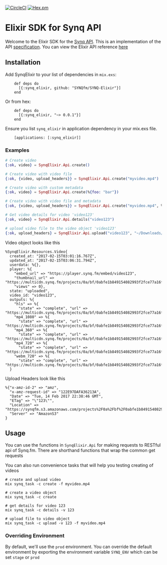 [![CircleCI](https://circleci.com/gh/SYNQfm/SYNQ-Elixir.svg?style=svg)](https://circleci.com/gh/SYNQfm/SYNQ-Elixir)
[![Hex.pm](https://img.shields.io/badge/hex-0.0.1-orange.svg)](https://hex.pm/packages/synq_elixir)

# Elixir SDK for Synq API

Welcome to the Elixir SDK for the [Synq API](docs.synq.fm).  This is an implementation of the API [specification](https://docs.synq.fm/api/#!/video/create).  You can view the Elixir API reference [here](https://hexdocs.pm/synq_elixir/api-reference.html)

## Installation

Add SynqElixir to your list of dependencies in `mix.exs`:

        def deps do
          [{:synq_elixir, github: "SYNQfm/SYNQ-Elixir"}]
        end

Or from hex:

        def deps do
          [{:synq_elixir, "~> 0.0.1"}]
        end

Ensure you list `synq_elixir` in application dependency in your mix.exs file.

        [applications: [:synq_elixir]]

### Examples

```elixir
# Create video
{:ok, video} = SynqElixir.Api.create()

# Create video with video file
{:ok, {video, upload_headers}} = SynqElixir.Api.create("myvideo.mp4")

# Create video with custom metadata
{:ok, video} = SynqElixir.Api.create(%{foo: "bar"})

# Create video with video file and metadata
{:ok, {video, upload_headers}} = SynqElixir.Api.create("myvideo.mp4", %{foo: "bar"})

# Get video details for video 'video123'
{:ok, video} = SynqElixir.Api.details("video123")

# upload video file to the video object 'video123'
{:ok, upload_headers} = SynqElixir.Api.upload("video123", "~/Downloads/myvideo.mp4")
```

Video object looks like this

```
%SynqElixir.Resources.Video{
  created_at: "2017-02-15T03:01:16.767Z",
  updated_at: "2017-02-15T03:06:31.794Z", 
  userdata: %{}, 
  player: %{
    "embed_url" => "https://player.synq.fm/embed/video123", 
    "thumbnail_url" => "https://multicdn.synq.fm/projects/0a/bf/0abfe1b849154082993f2fce77a16fd9/derivatives/thumbnails/45/d4/video123/0000360.jpg",
    "views" => 0}, 
  state: "uploaded",
  video_id: "video123",
  outputs: %{
    "hls" => %{
      "state" => "complete", "url" => "https://multicdn.synq.fm/projects/0a/bf/0abfe1b849154082993f2fce77a16fd9/derivatives/videos/45/d4/video123/hls/video123_hls.m3u8"},
    "mp4_1080" => %{
      "state" => "complete", "url" => "https://multicdn.synq.fm/projects/0a/bf/0abfe1b849154082993f2fce77a16fd9/derivatives/videos/45/d4/video123/mp4_1080/video123_mp4_1080.mp4"},
    "mp4_360" => %{
      "state" => "complete", "url" => "https://multicdn.synq.fm/projects/0a/bf/0abfe1b849154082993f2fce77a16fd9/derivatives/videos/45/d4/video123/mp4_360/video123_mp4_360.mp4"},
    "mp4_720" => %{
      "state" => "complete", "url" => "https://multicdn.synq.fm/projects/0a/bf/0abfe1b849154082993f2fce77a16fd9/derivatives/videos/45/d4/video123/mp4_720/video123_mp4_720.mp4"},
    "webm_720" => %{
      "state" => "complete", "url" => "https://multicdn.synq.fm/projects/0a/bf/0abfe1b849154082993f2fce77a16fd9/derivatives/videos/45/d4/video123/webm_720/video123_webm_720.webm"}}
  }
```

Upload Headers look like this

```
%{"x-amz-id-2" => "amz",
  "x-amz-request-id" => "122E97DAFA36213A",
  "Date" => "Tue, 14 Feb 2017 22:38:46 GMT",
  "ETag" => "\"123\"",
  "Location" => "https://synqfm.s3.amazonaws.com/projects%2F0a%2Fbf%2F0abfe1b849154082993f2fce77a16fd9%2Fuploads%2Fvideos%2Fac%2F87%video123.mp4",
  "Server" => "AmazonS3"
}
```

## Usage

You can use the functions in `SynqElixir.Api` for making requests to RESTful api of Synq.fm. There are shorthand functions that wrap the common get requests

You can also run convenience tasks that will help you testing creating of videos

```
# create and upload video
mix synq_task -c create -f myvideo.mp4

# create a video object
mix synq_task -c create

# get details for video 123
mix synq_task -c details -v 123

# upload file to video object
mix synq_task -c upload -v 123 -f myvideo.mp4
```

### Overriding Environment

By default, we'll use the `prod` environment. You can override the default environment by exporting the environment variable `SYNQ_ENV` which can be set `stage` or `prod`
